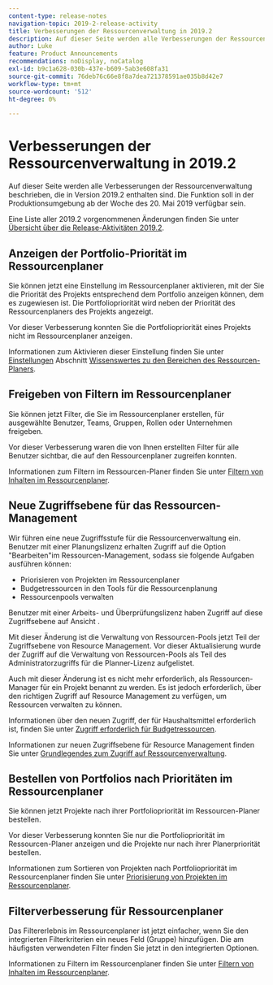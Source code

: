 ```yaml
---
content-type: release-notes
navigation-topic: 2019-2-release-activity
title: Verbesserungen der Ressourcenverwaltung in 2019.2
description: Auf dieser Seite werden alle Verbesserungen der Ressourcenverwaltung beschrieben, die in Version 2019.2 enthalten sind. Die Funktion soll in der Produktionsumgebung ab der Woche des 20. Mai 2019 verfügbar sein.
author: Luke
feature: Product Announcements
recommendations: noDisplay, noCatalog
exl-id: b9c1a628-030b-437e-b609-5ab3e608fa31
source-git-commit: 76deb76c66e8f8a7dea721378591ae035b8d42e7
workflow-type: tm+mt
source-wordcount: '512'
ht-degree: 0%

---
```


# Verbesserungen der Ressourcenverwaltung in 2019.2

Auf dieser Seite werden alle Verbesserungen der Ressourcenverwaltung beschrieben, die in Version 2019.2 enthalten sind. Die Funktion soll in der Produktionsumgebung ab der Woche des 20. Mai 2019 verfügbar sein.

Eine Liste aller 2019.2 vorgenommenen Änderungen finden Sie unter [Übersicht über die Release-Aktivitäten 2019.2](../../../../product-announcements/product-releases/quarterly-release-archive/2019.2-release-activity/2019.2-release-activity-overview.md).

## Anzeigen der Portfolio-Priorität im Ressourcenplaner

Sie können jetzt eine Einstellung im Ressourcenplaner aktivieren, mit der Sie die Priorität des Projekts entsprechend dem Portfolio anzeigen können, dem es zugewiesen ist. Die Portfoliopriorität wird neben der Priorität des Ressourcenplaners des Projekts angezeigt.

Vor dieser Verbesserung konnten Sie die Portfoliopriorität eines Projekts nicht im Ressourcenplaner anzeigen.

Informationen zum Aktivieren dieser Einstellung finden Sie unter [Einstellungen](../../../../resource-mgmt/resource-planning/resource-planner-navigation.md#settings) Abschnitt [Wissenswertes zu den Bereichen des Ressourcen-Planers](../../../../resource-mgmt/resource-planning/resource-planner-navigation.md).

## Freigeben von Filtern im Ressourcenplaner

Sie können jetzt Filter, die Sie im Ressourcenplaner erstellen, für ausgewählte Benutzer, Teams, Gruppen, Rollen oder Unternehmen freigeben.

Vor dieser Verbesserung waren die von Ihnen erstellten Filter für alle Benutzer sichtbar, die auf den Ressourcenplaner zugreifen konnten.

Informationen zum Filtern im Ressourcen-Planer finden Sie unter [Filtern von Inhalten im Ressourcenplaner](../../../../resource-mgmt/resource-planning/filter-resource-planner.md).

## Neue Zugriffsebene für das Ressourcen-Management

Wir führen eine neue Zugriffsstufe für die Ressourcenverwaltung ein. Benutzer mit einer Planungslizenz erhalten Zugriff auf die Option &quot;Bearbeiten&quot;im Ressourcen-Management, sodass sie folgende Aufgaben ausführen können:

* Priorisieren von Projekten im Ressourcenplaner
* Budgetressourcen in den Tools für die Ressourcenplanung
* Ressourcenpools verwalten

Benutzer mit einer Arbeits- und Überprüfungslizenz haben Zugriff auf diese Zugriffsebene auf Ansicht .

Mit dieser Änderung ist die Verwaltung von Ressourcen-Pools jetzt Teil der Zugriffsebene von Resource Management. Vor dieser Aktualisierung wurde der Zugriff auf die Verwaltung von Ressourcen-Pools als Teil des Administratorzugriffs für die Planner-Lizenz aufgelistet.

Auch mit dieser Änderung ist es nicht mehr erforderlich, als Ressourcen-Manager für ein Projekt benannt zu werden. Es ist jedoch erforderlich, über den richtigen Zugriff auf Resource Management zu verfügen, um Ressourcen verwalten zu können.

Informationen über den neuen Zugriff, der für Haushaltsmittel erforderlich ist, finden Sie unter [Zugriff erforderlich für Budgetressourcen](../../../../resource-mgmt/resource-planning/access-needed-to-budget-resources.md).

Informationen zur neuen Zugriffsebene für Resource Management finden Sie unter [Grundlegendes zum Zugriff auf Ressourcenverwaltung](../../../../administration-and-setup/add-users/configure-and-grant-access/grant-access-resource-management.md).

## Bestellen von Portfolios nach Prioritäten im Ressourcenplaner

Sie können jetzt Projekte nach ihrer Portfoliopriorität im Ressourcen-Planer bestellen.

Vor dieser Verbesserung konnten Sie nur die Portfoliopriorität im Ressourcen-Planer anzeigen und die Projekte nur nach ihrer Planerpriorität bestellen.

Informationen zum Sortieren von Projekten nach Portfoliopriorität im Ressourcenplaner finden Sie unter [Priorisierung von Projekten im Ressourcenplaner](../../../../resource-mgmt/resource-planning/prioritize-projects-resource-planner.md).

## Filterverbesserung für Ressourcenplaner

Das Filtererlebnis im Ressourcenplaner ist jetzt einfacher, wenn Sie den integrierten Filterkriterien ein neues Feld (Gruppe) hinzufügen. Die am häufigsten verwendeten Filter finden Sie jetzt in den integrierten Optionen.

Informationen zu Filtern im Ressourcenplaner finden Sie unter [Filtern von Inhalten im Ressourcenplaner](../../../../resource-mgmt/resource-planning/filter-resource-planner.md).

